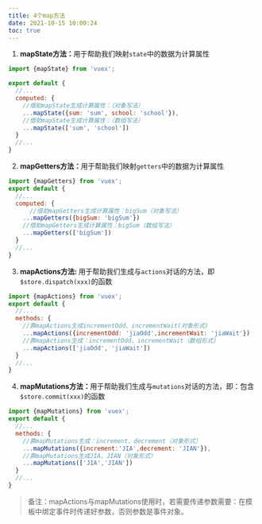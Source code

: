 ```yaml
---
title: 4个map方法
date: 2021-10-15 10:00:24
toc: true
---
```


1. <strong>mapState方法：</strong>用于帮助我们映射```state```中的数据为计算属性

```js
import {mapState} from 'vuex';

export default {
  //...
  computed: {
    //借助mapState生成计算属性：（对象写法）
    ...mapState({sum: 'sum', school: 'school'}),
    //借助mapState生成计算属性：（数组写法）
    ...mapState(['sum', 'school'])
  }
  //...
}
```

2. <strong>mapGetters方法：</strong>用于帮助我们映射```getters```中的数据为计算属性

```js
import {mapGetters} from 'vuex';
export default {
  //...
  computed: {
      //借助mapGetters生成计算属性：bigSum（对象写法）
    ...mapGetters({bigSum: 'bigSum'})
    //借助mapGetters生成计算属性：bigSum（数组写法）
    ...mapGetters(['bigSum'])
  }
  //...
}
```

3. <strong>mapActions方法: </strong>用于帮助我们生成与```actions```对话的方法，即```$store.dispatch(xxx)```的函数

```js
import {mapActions} from 'vuex';
export default {
  //...
  methods: {
    //靠mapActions生成incrementOdd、incrementWait(对象形式)
    ...mapActions({incrementOdd: 'jiaOdd',incrementWait: 'jiaWait'})
    //靠mapActions生成：incrementOdd、incrementWait（数组形式）
    ...mapActions(['jiaOdd', 'jiaWait'])
  }
  //...
}
```

4. <strong>mapMutations方法：</strong>用于帮助我们生成与```mutations```对话的方法，即：包含```$store.commit(xxx)```的函数

```js
import {mapMutations} from 'vuex';
export default {
  //...
  methods: {
    //靠mapMutations生成：increment、decrement（对象形式）
    ...mapMutations({increment:'JIA',decrement: 'JIAN'}),
    //靠mapMutations生成JIA、JIAN（对象形式）
    ...mapMutations(['JIA','JIAN'])
  }
  //...
}
```

> 备注：mapActions与mapMutations使用时，若需要传递参数需要：在模板中绑定事件时传递好参数，否则参数是事件对象。
